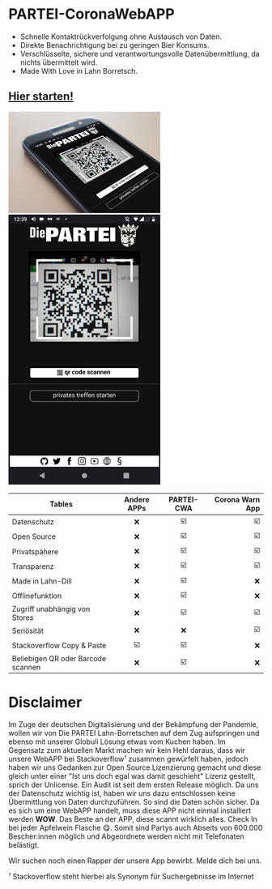 # PARTEI-CoronaWebAPP

* Schnelle Kontaktrückverfolgung ohne Austausch von Daten.
* Direkte Benachrichtigung bei zu geringen Bier Konsums.
* Verschlüsselte, sichere und verantwortungsvolle Datenübermittlung, da nichts übermittelt wird.
* Made With Love in Lahn Borretsch.

## [Hier starten!](https://cwa.partei-ldk.de)

<img src="https://raw.githubusercontent.com/DiePARTEILahnDill/PARTEI-CoronaWebAPP/main/cwa.png" width="300">
<img src="https://raw.githubusercontent.com/DiePARTEILahnDill/PARTEI-CoronaWebAPP/main/signal-2021-04-12-004000.png" width="300">

| Tables        | Andere APPs           | PARTEI-CWA  | Corona Warn App | 
| ------------- |:-------------:|:-------------:| -----:|
| Datenschutz      | ❌ | ☑️ | ☑️ |
| Open Source      | ❌ | ☑️ | ☑️ |
| Privatspähere | ❌ | ☑️ | ☑️ |
| Transparenz | ❌ | ☑️ | ☑️ |
| Made in Lahn-Dill | ❌ | ☑️ | ❌  |
| Offlinefunktion | ❌ | ☑️ | ❌  |
| Zugriff unabhängig von Stores | ❌ | ☑️ |  ☑️  |
| Seriösität | ❌ | ❌ | ☑️ |
| Stackoverflow Copy & Paste | ☑️ | ☑️ | ❌ |
| Beliebigen QR oder Barcode scannen| ❌ | ☑️ | ❌ |

# Disclaimer
Im Zuge der deutschen Digitalisierung und der Bekämpfung der Pandemie, wollen wir von Die PARTEI Lahn-Borretschen auf dem Zug aufspringen und ebenso mit unserer Globuli Lösung etwas vom Kuchen haben. Im Gegensatz zum aktuellen Markt machen wir kein Hehl daraus, dass wir unsere WebAPP bei Stackoverflow¹ zusammen gewürfelt haben, jedoch haben wir uns Gedanken zur Open Source Lizenzierung gemacht und diese gleich unter einer "Ist uns doch egal was damit geschieht" Lizenz gestellt, sprich der Unlicense. Ein Audit ist seit dem ersten Release möglich. Da uns der Datenschutz wichtig ist, haben wir uns dazu entschlossen keine Übermittlung von Daten durchzuführen. So sind die Daten schön sicher. Da es sich um eine WebAPP handelt, muss diese APP nicht einmal installiert werden **WOW**. Das Beste an der APP, diese scannt wirklich alles. Check In bei jeder Apfelwein Flasche 😋. Somit sind Partys auch Abseits von 600.000 Bescher:innen möglich und Abgeordnete werden nicht mit Telefonaten belästigt.

Wir suchen noch einen Rapper der unsere App bewirbt. Melde dich bei uns.

¹ Stackoverflow steht hierbei als Synonym für Suchergebnisse im Internet
